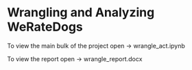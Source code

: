 # Wrangling and Analyzing WeRateDogs

To view the main bulk of the project open -> wrangle_act.ipynb

To view the report open -> wrangle_report.docx
